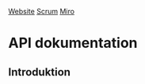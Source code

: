 [Website](https://halfdan.pythonanywhere.com)
[Scrum](https://trello.com/invite/b/68a6fc9760098e3a707cd846/ATTI054e69901bb32a28f689f419624f4b910F01337E/data-api-projekt-informatik)
[Miro](https://miro.com/welcomeonboard/YTFRQWRVQ2RIUXRBcjJjOHU0d0hzMG1MS05sZnpGbktObUtGdCtiU3N4bEIvU1U1RHBpNnVaN3Z1bmFoemVkcmRHUlhkVHJBeVMwdmI0d3J6UEc5UkFadHZFd3hkMGtMVWJ4UkVIUHc5UUpjNXJCOWFMTXZNVmZLU2xxQXVmNW9NakdSWkpBejJWRjJhRnhhb1UwcS9BPT0hdjE=?share_link_id=362116878752)
# API dokumentation
## Introduktion
